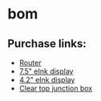 # bom

## Purchase links:

* [Router](https://www.amazon.com/MikroTik-Routerboard-RB960PGS-Gigabit-Ethernet/dp/B01MDUCLVW/ref=sr_1_15?s=electronics&ie=UTF8&qid=1508354776&sr=1-15&keywords=mikroTik)
* [7.5" eInk display](https://www.amazon.com/HAT-Resolution-Electronic-Controller-Compatible/dp/B0769XXSXR/ref=pd_sbs_147_4?_encoding=UTF8&pd_rd_i=B0769XXSXR&pd_rd_r=JS3SW50WZBW2603P3H3Y&pd_rd_w=3Ngy4&pd_rd_wg=EvAOf&psc=1&refRID=JS3SW50WZBW2603P3H3Y)
* [4.2" eInk display](https://www.amazon.com/waveshare-Resolution-Electronic-Interface-Raspberry/dp/B0751J99PS/ref=pd_sbs_147_5?_encoding=UTF8&pd_rd_i=B0751J99PS&pd_rd_r=JS3SW50WZBW2603P3H3Y&pd_rd_w=3Ngy4&pd_rd_wg=EvAOf&psc=1&refRID=JS3SW50WZBW2603P3H3Y)
* [Clear top junction box](https://www.amazon.com/uxcell-290mm-Dustproof-Electrical-Junction/dp/B072172XV6/ref=sr_1_21?ie=UTF8&qid=1526272919&sr=8-21&keywords=ip65+box+clear)
